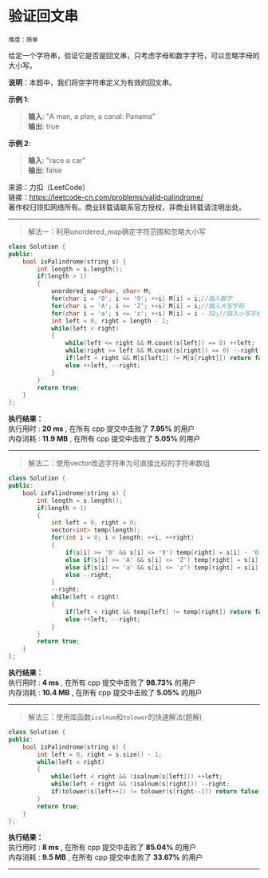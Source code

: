 # 验证回文串 #  
`难度：简单` 

给定一个字符串，验证它是否是回文串，只考虑字母和数字字符，可以忽略字母的大小写。

**说明**：本题中，我们将空字符串定义为有效的回文串。  

**示例 1**:  
>**输入**: "A man, a plan, a canal: Panama"  
>**输出**: true  

**示例 2**:  
>**输入**: "race a car"  
>**输出**: false  

来源：力扣（LeetCode）  
链接：https://leetcode-cn.com/problems/valid-palindrome/  
著作权归领扣网络所有。商业转载请联系官方授权，非商业转载请注明出处。  

---  
>解法一：利用unordered_map确定字符范围和忽略大小写  

```C++  
class Solution {
public:
    bool isPalindrome(string s) {
        int length = s.length();
        if(length > 1)
        {
            unordered_map<char, char> M;
            for(char i = '0'; i <= '9'; ++i) M[i] = i;//插入数字
            for(char i = 'A'; i <= 'Z'; ++i) M[i] = i;//插入大写字母
            for(char i = 'a'; i <= 'z'; ++i) M[i] = i - 32;//插入小写字母并转大写字母
            int left = 0, right = length - 1;
            while(left < right)
            {
                while(left <= right && M.count(s[left]) == 0) ++left;
                while(right >= left && M.count(s[right]) == 0) --right;
                if(left < right && M[s[left]] != M[s[right]]) return false;
                else ++left, --right;
            }
        }
        return true;
    }
};
```  

**执行结果：**  
执行用时 : **20 ms** , 在所有 cpp 提交中击败了 **7.95%** 的用户  
内存消耗 : **11.9 MB** , 在所有 cpp 提交中击败了 **5.05%** 的用户  

---  
>解法二：使用vector改造字符串为可直接比较的字符串数组  

```C++  
class Solution {
public:
    bool isPalindrome(string s) {
        int length = s.length();
        if(length > 1)
        {
            int left = 0, right = 0;
            vector<int> temp(length);
            for(int i = 0; i < length; ++i, ++right)
            {
                if(s[i] >= '0' && s[i] <= '9') temp[right] = s[i] - '0';
                else if(s[i] >= 'A' && s[i] <= 'Z') temp[right] = s[i] - 'A' + 10;
                else if(s[i] >= 'a' && s[i] <= 'z') temp[right] = s[i] - 'a' + 10;
                else --right;
            }
            --right;
            while(left < right)
            {
                if(left < right && temp[left] != temp[right]) return false;
                else ++left, --right;
            }
        }
        return true;
    }
};
```  

**执行结果：**  
执行用时 : **4 ms** , 在所有 cpp 提交中击败了 **98.73%** 的用户  
内存消耗 : **10.4 MB** , 在所有 cpp 提交中击败了 **5.05%** 的用户  

---  
>解法三：使用库函数`isalnum`和`tolower`的快速解法(题解)  

```C++  
class Solution {
public:
    bool isPalindrome(string s) {
        int left = 0, right = s.size() - 1;
        while(left < right)
        {
            while(left < right && !isalnum(s[left])) ++left;
            while(left < right && !isalnum(s[right])) --right;
            if(tolower(s[left++]) != tolower(s[right--])) return false;
        }     
        return true;
    }
};
```  

**执行结果：**  
执行用时 : **8 ms** , 在所有 cpp 提交中击败了 **85.04%** 的用户  
内存消耗 : **9.5 MB** , 在所有 cpp 提交中击败了 **33.67%** 的用户  

---  